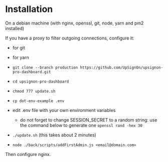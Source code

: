 # Installation

On a debian machine (with nginx, openssl, git, node, yarn and pm2 installed)

If you have a proxy to filter outgoing connections, configure it:

- for git
- for yarn

- `git clone --branch production https://github.com/UpSignOn/upsignon-pro-dashboard.git`
- `cd upsignon-pro-dashboard`
- `chmod 777 update.sh`
- `cp dot-env-example .env`
- edit .env file with your own environment variables
  - do not forget to change SESSION_SECRET to a random string: use the command below to generate one
    `openssl rand -hex 30`
- `./update.sh` (this takes about 2 minutes)
- `node ./back/scripts/addFirstAdmin.js <email@domain.com>`

Then configure nginx.
